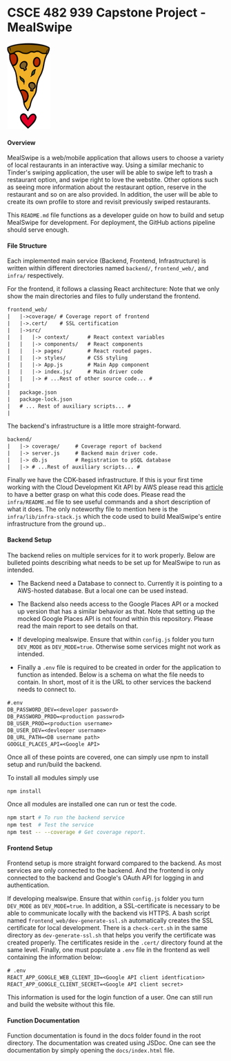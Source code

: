 # CSCE 482 939 Capstone Project - MealSwipe

<img src="assets/mealSwipeLogo.png" alt="drawing" height="200"/>

#### Overview
MealSwipe is a web/mobile application that allows users to choose a variety of local restaurants in an interactive way. Using a similar mechanic to Tinder's swiping application, the user will be able to swipe left to trash a restaurant option, and swipe right to love the webstite. Other options such as seeing more information about the restaurant option, reserve in the restaurant and so on are also provided. In addition, the user will be able to create its own profile to store and revisit previously swiped restaurants.

This `README.md` file functions as a developer guide on how to build and setup MealSwipe for development. For deployment, the GitHub actions pipeline should serve enough.

#### File Structure

Each implemented main service (Backend, Frontend, Infrastructure) is written within different directories named `backend/`, `frontend_web/`, and `infra/` respectively.

For the frontend, it follows a classing React architecture: Note that we only show the main directories and files to fully understand the frontend.
```
frontend_web/
|   |->coverage/ # Coverage report of frontend
|   |->.cert/    # SSL certification
|   |->src/
|   |   |-> context/      # React context variables
|   |   |-> components/   # React components
|   |   |-> pages/        # React routed pages.
|   |   |-> styles/       # CSS styling
|   |   |-> App.js        # Main App component
|   |   |-> index.js/     # Main driver code
|   |   |-> # ...Rest of other source code... #
|
|   package.json
|   package-lock.json
|   # ... Rest of auxiliary scripts... #
|
```

The backend's infrastructure is a little more straight-forward.

```
backend/
|   |-> coverage/     # Coverage report of backend
|   |-> server.js     # Backend main driver code.
|   |-> db.js         # Registration to pSQL database
|   |-> # ...Rest of auxiliary scripts... #
```

Finally we have the CDK-based infrastructure. If this is your first time working with the Cloud Development Kit API by AWS please read this [article](https://docs.aws.amazon.com/cdk/v2/guide/getting-started.html) to have a better grasp on what this code does. Please read the `infra/README.md` file to see useful commands and a short description of what it does. The only noteworthy file to mention here is the `infra/lib/infra-stack.js` which the code used to build MealSwipe's entire infrastructure from the ground up..

#### Backend Setup

The backend relies on multiple services for it to work properly. Below are bulleted points describing what needs to be set up for MealSwipe to run as intended.

- The Backend need a Database to connect to. Currently it is pointing to a AWS-hosted database. But a local one can be used instead.

- The Backend also needs access to the Google Places API or a mocked up version that has a similar behavior as that. Note that setting up the mocked Google Places API is not found within this repository. Please read the main report to see details on that.

- If developing mealswipe. Ensure that within `config.js` folder you turn `DEV_MODE` as `DEV_MODE=true`. Otherwise some services might not work as intended.

- Finally a `.env` file is required to be created in order for the application to function as intended. Below is a schema on what the file needs to contain. In short, most of it is the URL to other services the backend needs to connect to.

```
#.env
DB_PASSWORD_DEV=<developer password>
DB_PASSWORD_PRDD=<production passwrod>
DB_USER_PROD=<production username>
DB_USER_DEV=<devleoper username>
DB_URL_PATH=<DB username path>
GOOGLE_PLACES_API=<Google API>
```

Once all of these points are covered, one can simply use npm to install setup and run/build the backend.

To install all modules simply use
```bash
npm install
```

Once all modules are installed one can run or test the code.
```bash
npm start # To run the backend service
npm test  # Test the service
npm test -- --coverage # Get coverage report.
```

#### Frontend Setup

Frontend setup is more straight forward compared to the backend. As most services are only connected to the backend. And the frontend is only connected to the backend and Google's OAuth API for logging in and authentication.

If developing mealswipe. Ensure that within `config.js` folder you turn `DEV_MODE` as `DEV_MODE=true`. In addition, a SSL-certificate is necessary to be able to communicate locally with the backend vis HTTPS. A bash script named `frontend_web/dev-generate-ssl.sh` automatically creates the SSL certificate for local development. There is a `check-cert.sh` in the same directory as `dev-generate-ssl.sh` that helps you verify the certificate was created properly. The certificates reside in the `.cert/` directory found at the same level. Finally, one must populate a `.env` file in the frontend as well containing the information below:

```
# .env
REACT_APP_GOOGLE_WEB_CLIENT_ID=<Google API client identfication>
REACT_APP_GOOGLE_CLIENT_SECRET=<Google API client secret>
```

This information is used for the login function of a user. One can still run and build the website without this file.

#### Function Documentation
Function documentation is found in the docs folder found in the root directory. The documentation was created using JSDoc. One can see the documentation by simply opening the `docs/index.html` file. 
